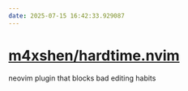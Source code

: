 ```yaml
---
date: 2025-07-15 16:42:33.929087
---
```


# [m4xshen/hardtime.nvim](https://github.com/m4xshen/hardtime.nvim)

neovim plugin that blocks bad editing habits